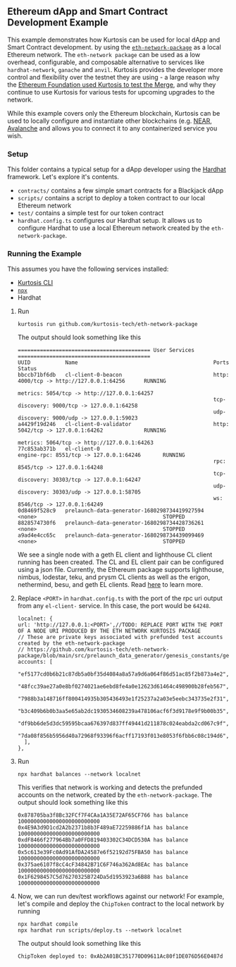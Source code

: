 ## Ethereum dApp and Smart Contract Development Example

This example demonstrates how Kurtosis can be used for local dApp and Smart Contract development.
by using the [`eth-network-package`](https://github.com/kurtosis-tech/eth-network-package) as a local Ethereum network. 
The `eth-network package` can be used as a low overhead, configurable, and composable alternative to services like
`hardhat-network`, `ganache` and `anvil`. Kurtosis provides the developer more control and flexibility over the testnet they are using - a large reason why the [Ethereum Foundation used Kurtosis to test the Merge](https://www.kurtosis.com/blog/testing-the-ethereum-merge), and why they continue to use Kurtosis for various tests for upcoming upgrades to the network.

While this example covers only the Ethereum blockchain, Kurtosis can be used to locally configure and instantiate other blockchains (e.g. [NEAR](https://docs.near.org/develop/testing/kurtosis-localnet), [Avalanche](https://medium.com/avalancheavax/introducing-kurtosis-a-complete-testing-platform-to-accelerate-development-on-avalanche-6ad7e1147791) and allows you to connect it to any containerized service you wish.

### Setup

This folder contains a typical setup for a dApp developer using the
[Hardhat](https://hardhat.org/) framework. Let's explore it's contents.
- `contracts/` contains a few simple smart contracts for a Blackjack dApp 
- `scripts/` contains a script to deploy a token contract to our local Ethereum network
- `test/` contains a simple test for our token contract
- `hardhat.config.ts` configures our Hardhat setup. 
It allows us to configure Hardhat to use a local Ethereum network created by the `eth-network-package`.

### Running the Example

This assumes you have the following services installed:
- [Kurtosis CLI](https://docs.kurtosis.com/cli/)
- [`npx`](https://www.npmjs.com/package/npx)
- Hardhat

1. Run 
    ```
    kurtosis run github.com/kurtosis-tech/eth-network-package
    ```
    The output should look something like this
    ```
    ========================================== User Services ==========================================
    UUID           Name                                           Ports                                         Status
    bbccb71bf6db   cl-client-0-beacon                             http: 4000/tcp -> http://127.0.0.1:64256      RUNNING
                                                                  metrics: 5054/tcp -> http://127.0.0.1:64257   
                                                                  tcp-discovery: 9000/tcp -> 127.0.0.1:64258    
                                                                  udp-discovery: 9000/udp -> 127.0.0.1:59023    
    a4429f19d246   cl-client-0-validator                          http: 5042/tcp -> 127.0.0.1:64262             RUNNING
                                                                  metrics: 5064/tcp -> http://127.0.0.1:64263   
    77c853ab371b   el-client-0                                    engine-rpc: 8551/tcp -> 127.0.0.1:64246       RUNNING
                                                                  rpc: 8545/tcp -> 127.0.0.1:64248              
                                                                  tcp-discovery: 30303/tcp -> 127.0.0.1:64247   
                                                                  udp-discovery: 30303/udp -> 127.0.0.1:58705   
                                                                  ws: 8546/tcp -> 127.0.0.1:64249               
    0d8469f528c9   prelaunch-data-generator-1680298734419927594   <none>                                        STOPPED
    8828574730f6   prelaunch-data-generator-1680298734428736261   <none>                                        STOPPED
    a9ad4e4cc65c   prelaunch-data-generator-1680298734439099469   <none>                                        STOPPED
    ```
    We see a single node with a geth EL client and lighthouse CL client running has been created. The CL and EL client pair can be configured using a json file. Currently, the Ethereum package supports lighthouse, nimbus, lodestar, teku, and prysm CL clients as well as the erigon, nethermind, besu, and geth EL clients. Read [here](https://github.com/kurtosis-tech/eth-network-package#configuring-the-network) to learn more.

2. Replace `<PORT>` in `hardhat.config.ts` with the port of the rpc uri output from any `el-client-` service. In this case, the port would be `64248`.
    ```
    localnet: {
    url: 'http://127.0.0.1:<PORT>',//TODO: REPLACE PORT WITH THE PORT OF A NODE URI PRODUCED BY THE ETH NETWORK KURTOSIS PACKAGE
    // These are private keys associated with prefunded test accounts created by the eth-network-package
    // https://github.com/kurtosis-tech/eth-network-package/blob/main/src/prelaunch_data_generator/genesis_constants/genesis_constants.star
    accounts: [
        "ef5177cd0b6b21c87db5a0bf35d4084a8a57a9d6a064f86d51ac85f2b873a4e2",
        "48fcc39ae27a0e8bf0274021ae6ebd8fe4a0e12623d61464c498900b28feb567",
        "7988b3a148716ff800414935b305436493e1f25237a2a03e5eebc343735e2f31",
        "b3c409b6b0b3aa5e65ab2dc1930534608239a478106acf6f3d9178e9f9b00b35",
        "df9bb6de5d3dc59595bcaa676397d837ff49441d211878c024eabda2cd067c9f",
        "7da08f856b5956d40a72968f93396f6acff17193f013e8053f6fbb6c08c194d6",
      ],
    },
    ```
3. Run 
   ```
   npx hardhat balances --network localnet
   ``` 
   This verifies that network is working and detects the prefunded accounts on the network, created by the `eth-network-package`.
   The output should look something like this
    ```
    0x878705ba3f8Bc32FCf7F4CAa1A35E72AF65CF766 has balance 10000000000000000000000000
    0x4E9A3d9D1cd2A2b2371b8b3F489aE72259886f1A has balance 10000000000000000000000000
    0xdF8466f277964Bb7a0FFD819403302C34DCD530A has balance 10000000000000000000000000
    0x5c613e39Fc0Ad91AfDA24587e6f52192d75FBA50 has balance 10000000000000000000000000
    0x375ae6107f8cC4cF34842B71C6F746a362Ad8EAc has balance 10000000000000000000000000
    0x1F6298457C5d76270325B724Da5d1953923a6B88 has balance 10000000000000000000000000
    ```
4. Now, we can run dev/test workflows against our network! For example, let's compile and deploy the `ChipToken` 
contract to the local network by running
   ```
   npx hardhat compile
   npx hardhat run scripts/deploy.ts --network localnet
   ```
   The output should look something like this
   ```
   ChipToken deployed to: 0xAb2A01BC351770D09611Ac80f1DE076D56E0487d
   ```